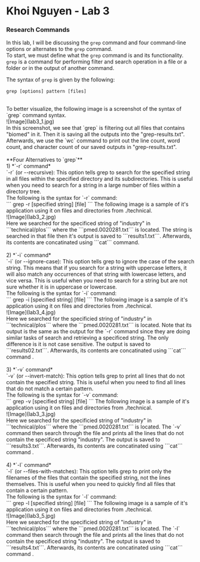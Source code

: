 # Khoi Nguyen - Lab 3
### Research Commands
In this lab, I will be discussing the `grep` command and four command-line options or alternates to the `grep` command. <br>
To start, we must define what the `grep` command is and its functionality. `grep` is a command for performing filter and search operation in a file or a folder or in the output of another command. <br>

The syntax of `grep` is given by the following: <br>
```
grep [options] pattern [files]
```
<br>
To better visualize, the following image is a screenshot of the syntax of `grep` command syntax. <br>
![Image](lab3_1.jpg) <br>
In this screenshot, we see that `grep` is filtering out all files that contains "biomed" in it. Then it is saving all the outputs into the "grep-results.txt". Afterwards, we use the `wc` command to print out the line count, word count, and character count of our saved outputs in "grep-results.txt". <br>
<br>
**Four Alternatives to `grep`** <br>
1) *`-r` command* <br>
`-r` (or --recursive): This option tells grep to search for the specified string in all files within the specified directory and its subdirectories. This is useful when you need to search for a string in a large number of files within a directory tree. <br>
The following is the syntax for `-r` command: <br>
```
grep -r [specified string] [file]
```
The following image is a sample of it's application using it on files and directories from ./technical. <br>
![Image](lab3_2.jpg) <br>
Here we searched for the specificed string of "industry" in ```technical/plos``` where the ```pmed.0020281.txt``` is located. The string is searched in that file then it's output is saved to ```results1.txt```. Afterwards, its contents are concatinated using ```cat``` command. <br>
<br>
2) *`-i` command* <br>
`-i` (or --ignore-case): This option tells grep to ignore the case of the search string. This means that if you search for a string with uppercase letters, it will also match any occurrences of that string with lowercase letters, and vice versa. This is useful when you need to search for a string but are not sure whether it is in uppercase or lowercase. <br>
The following is the syntax for `-i` command: <br>
```
grep -i [specified string] [file]
```
The following image is a sample of it's application using it on files and directories from ./technical. <br>
![Image](lab3_4.jpg) <br>
Here we searched for the specificied string of "industry"  in ```technical/plos``` where the ```pmed.0020281.txt``` is located. 
Note that its output is the same as the output for the `-r` command since they are doing similar tasks of search and retrieving a specificed string. The only difference is it is not case sensitive. The output is saved to ```results02.txt```. Afterwards, its contents are concatinated using ```cat``` command . <br>
<br>
3) *`-v` command* <br>
`-v` (or --invert-match): This option tells grep to print all lines that do not contain the specified string. This is useful when you need to find all lines that do not match a certain pattern. <br>
The following is the syntax for `-v` command: <br>
```
grep -v [specified string] [file]
```
The following image is a sample of it's application using it on files and directories from ./technical. <br>
![Image](lab3_3.jpg) <br>
Here we searched for the specificied string of "industry"  in ```technical/plos``` where the ```pmed.0020281.txt``` is located. The `-v` command then search through the file and prints all the lines that do not contain the specificed string "industry". The output is saved to ```results3.txt```. Afterwards, its contents are concatinated using ```cat``` command . <br>
<br>
4) *`-l` command* <br>
`-l` (or --files-with-matches): This option tells grep to print only the filenames of the files that contain the specified string, not the lines themselves. This is useful when you need to quickly find all files that contain a certain pattern. <br>
The following is the syntax for `-l` command: <br>
```
grep -l [specified string] [file]
```
The following image is a sample of it's application using it on files and directories from ./technical. <br>
![Image](lab3_5.jpg) <br>
Here we searched for the specificied string of "industry"  in ```technical/plos``` where the ```pmed.0020281.txt``` is located. 
The `-l` command then search through the file and prints all the lines that do not contain the specificed string "industry". 
The output is saved to ```results4.txt```. Afterwards, its contents are concatinated using ```cat``` command . <br>
<br>

